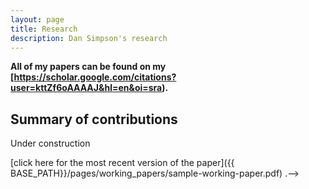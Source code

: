 ```yaml
---
layout: page
title: Research
description: Dan Simpson's research
---
```


<b>All of my papers can be found on my [https://scholar.google.com/citations?user=kttZf6oAAAAJ&hl=en&oi=sra). </b>


## Summary of contributions


Under construction

[click here for the most recent version of the paper]({{ BASE_PATH}}/pages/working_papers/sample-working-paper.pdf)
.-->

<!-- Note: this is how to write a comment in HTML. Everything in here won't show up on your webpage.-->

<!--
To increase the size of the title, use fewer # in front of the paper title.
To decrease the size of the title, use more #.
To remove the italics, remove the * before and after the description
To remove the underline from the title, remove the <u> tags (<u> and </u>)
-->
